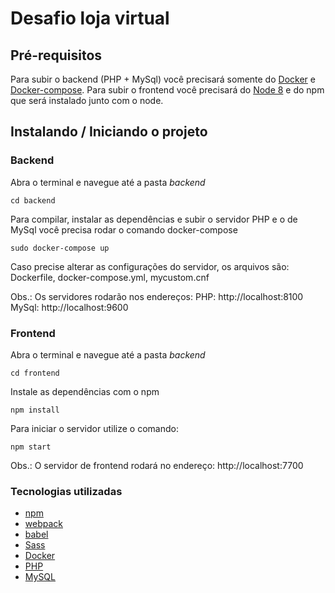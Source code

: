 # Desafio loja virtual

## Pré-requisitos
Para subir o backend (PHP + MySql) você precisará somente do [Docker](https://docs.docker.com/) e [Docker-compose](https://docs.docker.com/compose/install/).
Para subir o frontend você precisará do [Node 8](https://nodejs.org) e do npm que será instalado junto com o node.

## Instalando / Iniciando o projeto

### Backend
Abra o terminal e navegue até a pasta *backend*
```shell
cd backend
```
Para compilar, instalar as dependências e subir o servidor PHP e o de MySql você precisa rodar o comando docker-compose
```shell
sudo docker-compose up
```
Caso precise alterar as configurações do servidor, os arquivos são: Dockerfile, docker-compose.yml, mycustom.cnf

Obs.: Os servidores rodarão nos endereços:
PHP: http://localhost:8100
MySql: http://localhost:9600

### Frontend
Abra o terminal e navegue até a pasta *backend*
```shell
cd frontend
```
Instale as dependências com o npm
```shell
npm install
```
Para iniciar o servidor utilize o comando:
```shell
npm start
```

Obs.: O servidor de frontend rodará no endereço: http://localhost:7700

### Tecnologias utilizadas
* [npm](https://www.npmjs.com/)
* [webpack](https://webpack.js.org/)
* [babel](https://babeljs.io/)
* [Sass](https://sass-lang.com/)
* [Docker](https://docs.docker.com/)
* [PHP](http://php.net/)
* [MySQL](https://www.mysql.com/)

